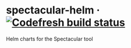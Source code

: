 # spectacular-helm &middot; [![Codefresh build status]( https://g.codefresh.io/api/badges/pipeline/specmore/Spectacular%20Chart%2FSpectacular%20Chart%20Publish?key=eyJhbGciOiJIUzI1NiJ9.NWYwMWEzZTExNTRjZDcwYTZlNWMwMzE0.dNeuUadTko9Qn53oZkmLsKKkKhRfWy49BgutbQ2Jwws&type=cf-1)]( https%3A%2F%2Fg.codefresh.io%2Fpipelines%2FSpectacular%20Chart%20Publish%2Fbuilds%3Ffilter%3Dtrigger%3Abuild~Build%3Bpipeline%3A5f01aae83ba05b283bdc5d3b~Spectacular%20Chart%20Publish)
Helm charts for the Spectacular tool
